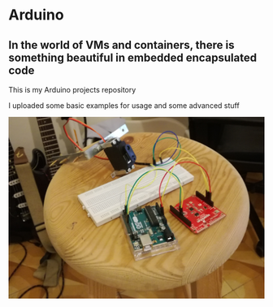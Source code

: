 # Arduino

## In the world of VMs and containers, there is something beautiful in embedded encapsulated code


This is my Arduino projects repository
 
I uploaded some basic examples for usage and some advanced stuff

![Alt text](intro.jpg?raw=true "Optional Title")